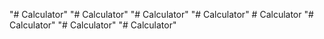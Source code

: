 "# Calculator" 
"# Calculator" 
"# Calculator" 
"# Calculator" 
#   C a l c u l a t o r  
 "# Calculator" 
"# Calculator" 
"# Calculator" 
